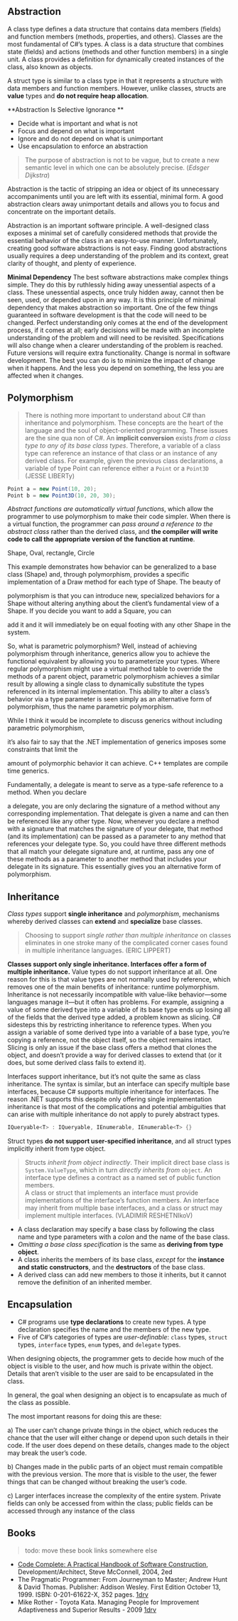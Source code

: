 ## Abstraction
A class type defines a data structure that contains data members (fields) and function members (methods, properties, and others). Classes are the most fundamental of C#’s types. A class is a data structure that combines state (fields) and actions (methods and other function members) in a single unit. A class provides a definition for dynamically created instances of the class, also known as objects.

A struct type is similar to a class type in that it represents a structure with data members and function members. However, unlike classes, structs are **value** types and **do not require heap allocation**. 

**Abstraction Is Selective Ignorance **
- Decide what is important and what is not 
- Focus and depend on what is important 
- Ignore and do not depend on what is unimportant 
- Use encapsulation to enforce an abstraction 

> The purpose of abstraction is not to be vague, but to create a new semantic level in which one can be absolutely precise. (_Edsger Dijkstra_) 

 Abstraction is the tactic of stripping an idea or object of its unnecessary accompaniments until you are left with its essential, minimal form. A good abstraction clears away unimportant details and allows you to focus and concentrate on the important details. 

Abstraction is an important software principle. A well-designed class exposes a minimal set of carefully considered methods that provide the essential behavior of the class in an easy-to-use manner. Unfortunately, creating good software abstractions is not easy. Finding good abstractions usually requires a deep understanding of the problem and its context, great clarity of thought, and plenty of experience. 

**Minimal Dependency** The best software abstractions make complex things simple. They do this by ruthlessly hiding away unessential aspects of a class. These unessential aspects, once truly hidden away, cannot then be seen, used, or depended upon in any way. It is this principle of minimal dependency that makes abstraction so important. One of the few things guaranteed in software development is that the code will need to be changed. Perfect understanding only comes at the end of the development process, if it comes at all; early decisions will be made with an incomplete understanding of the problem and will need to be revisited. Specifications will also change when a clearer understanding of the problem is reached. Future versions will require extra functionality. Change is normal in software development. The best you can do is to minimize the impact of change when it happens. And the less you depend on something, the less you are affected when it changes. 

## Polymorphism

> There is nothing more important to understand about C# than inheritance and polymorphism. These concepts are the heart of the language and the soul of object-oriented programming. These issues are the sine qua non of C#. An **implicit conversion** exists _from a class type to any of its base class types_. Therefore, a variable of a class type can reference an instance of that class or an instance of any derived class. For example, given the previous class declarations, a variable of type Point can reference either a `Point` or a `Point3D` (JESSE LIBERTy) 
````csharp
Point a = new Point(10, 20); 
Point b = new Point3D(10, 20, 30); 
````

_Abstract functions are automatically virtual functions_, which allow the programmer to use polymorphism to make their code simpler. When there is a virtual function, the programmer can _pass around a reference to the abstract class_ rather than the derived class, and **the compiler will write code to call the appropriate version of the function at runtime**.
 
Shape, Oval, rectangle, Circle 

This example demonstrates how behavior can be generalized to a base class (Shape) and, through polymorphism, provides a specific implementation of a Draw method for each type of Shape. The beauty of 

polymorphism is that you can introduce new, specialized behaviors for a Shape without altering anything about the client’s fundamental view of a Shape. If you decide you want to add a Square, you can 

add it and it will immediately be on equal footing with any other Shape in the system. 

So, what is parametric polymorphism? Well, instead of achieving polymorphism through inheritance, generics allow you to achieve the functional equivalent by allowing you to parameterize your types. Where regular polymorphism might use a virtual method table to override the methods of a parent object, parametric polymorphism achieves a similar result by allowing a single class to dynamically substitute the types referenced in its internal implementation. This ability to alter a class’s behavior via a type parameter is seen simply as an alternative form of polymorphism, thus the name parametric polymorphism. 

While I think it would be incomplete to discuss generics without including parametric polymorphism, 

it’s also fair to say that the .NET implementation of generics imposes some constraints that limit the 

amount of polymorphic behavior it can achieve. C++ templates are compile time generics. 

Fundamentally, a delegate is meant to serve as a type-safe reference to a method. When you declare 

a delegate, you are only declaring the signature of a method without any corresponding implementation. That delegate is given a name and can then be referenced like any other type. Now, whenever you declare a method with a signature that matches the signature of your delegate, that method (and its implementation) can be passed as a parameter to any method that references your delegate type. So, you could have three different methods that all match your delegate signature and, at runtime, pass any one of these methods as a parameter to another method that includes your delegate in its signature. This essentially gives you an alternative form of polymorphism.

## Inheritance
_Class types_ support **single inheritance** and _polymorphism_, mechanisms whereby derived classes can **extend** and **specialize** base classes. 

> Choosing to support _single rather than multiple inheritance_ on classes eliminates in one stroke many of the complicated corner cases found in multiple inheritance languages.
(ERIC LIPPERT)

**Classes support only single inheritance. Interfaces offer a form of multiple inheritance.** Value types do not support inheritance at all. One reason for this is that value types are not normally used by reference, which removes one of the main benefits of inheritance: runtime polymorphism. Inheritance is not necessarily incompatible with value-like behavior—some languages manage it—but it often has problems. For example, assigning a value of some derived type into a variable of its base type ends up losing all of the fields that the derived type added, a problem known as slicing. C# sidesteps this by restricting inheritance to reference types. When you assign a variable of some derived type into a variable of a base type, you’re copying a reference, not the object itself, so the object remains intact. Slicing is only an issue if the base class offers a method that clones the object, and doesn’t provide a way for derived classes to extend that (or it does, but some derived class fails to extend it).

Interfaces support inheritance, but it’s not quite the same as class inheritance. The syntax is similar, but  an interface can specify multiple base interfaces, because C# supports multiple inheritance for interfaces. The reason .NET supports this despite only offering single implementation inheritance is that most of the complications and potential ambiguities that can arise with multiple inheritance do not apply to purely abstract types.
````csharp
IQueryable<T> : IQueryable, IEnumerable, IEnumerable<T> {}
````


Struct types **do not support user-specified inheritance**, and all struct types implicitly inherit from type object.
> Structs _inherit from object indirectly_. Their implicit direct base class is `System.ValueType`, which in turn _directly inherits from_ `object`. An interface type defines a contract as a named set of public function members.  
A class or struct that implements an interface must provide implementations of the interface’s function members. An interface may inherit from multiple base interfaces, and a class or struct may implement multiple interfaces.
(VLADIMIR RESHETNIkoV)

+ A class declaration may specify a base class by following the class name and type parameters with a _colon_ and the name of the base class. 
+ _Omitting a base class specification_ is the same as **deriving from type object**.
+ A class inherits the members of its base class, _except_ for the **instance and static constructors**, and the **destructors** of the base class.  
+ A derived class can add new members to those it inherits, but it cannot remove the definition of an inherited member.


## Encapsulation
- C# programs use **type declarations** to create new types. A type declaration specifies the name and the members of the new type. 
- Five of C#’s categories of types are _user-definable_: `class` types, `struct` types, `interface` types, `enum` types, and `delegate` types.

When designing objects, the programmer gets to decide how much of the object is visible to the user, and how much is private within the object. Details that aren’t visible to the user are said to be encapsulated in the class. 

In general, the goal when designing an object is to encapsulate as much of the class as possible.  

The most important reasons for doing this are these: 

a) The user can’t change private things in the object, which reduces the chance that the user will either change or depend upon such details in their code. If the user does depend on these details, changes made to the object may break the user’s code. 

b) Changes made in the public parts of an object must remain compatible with the previous version. The more that is visible to the user, the fewer things that can be changed without breaking the user’s code. 

c) Larger interfaces increase the complexity of the entire system. Private fields can only be accessed from within the class; public fields can be accessed through any instance of the class


## Books
> todo: move these book links somewhere else
+ [Code Complete: A Practical Handbook of Software Construction](https://1drv.ms/b/s!As0cxZAk26SzjMBqoNGGDAoyHrlKpQ), Development/Architect, Steve McConnell, 2004, 2ed	
+ The Pragmatic Programmer: From Journeyman to Master; Andrew Hunt & David Thomas. Publisher: Addison Wesley. First Edition October 13, 1999. ISBN: 0-201-61622-X, 352 pages. [1drv](https://1drv.ms/b/s!As0cxZAk26SzjMBr1XLzUux0-93YYw)
+ Mike Rother - Toyota Kata. Managing People for Improvement Adaptiveness and Superior Results - 2009 [1drv](https://1drv.ms/b/s!As0cxZAk26SzjMBsyqaVv3J-wNlYcg)
	